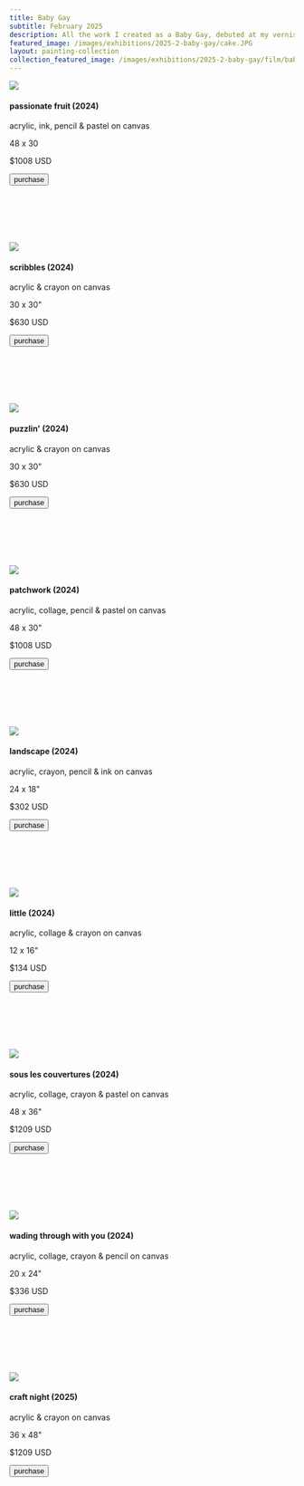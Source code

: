 ```yaml
---
title: Baby Gay
subtitle: February 2025
description: All the work I created as a Baby Gay, debuted at my vernissage Feb 1, 2025.
featured_image: /images/exhibitions/2025-2-baby-gay/cake.JPG
layout: painting-collection
collection_featured_image: /images/exhibitions/2025-2-baby-gay/film/baby-gay-film_15.JPG
---
```

<!-- 2024_1 -->
<div class="gallery" data-columns="1" style="padding-top: 0px;">
    <img src="/website/images/2025/baby-gay-series/passionate-fruit-1200.jpg">
</div>
<div style="padding-bottom: 100px">
    <h4>passionate fruit (2024)</h4>
    <p class="description-margin-zero">acrylic, ink, pencil & pastel on canvas</p>
    <p class="description-margin-zero">48 x 30</p>
    <p class="description-margin-zero">$1008 USD</p>
    <div class="paypal-button">
        <button class="btn" style="font-size: 13px;" onclick="window.open('https://www.paypal.com/ncp/payment/LWWPBLDM3BFSC').focus();">purchase</button>
    </div>
</div>

<!-- 2024_2 -->
<div class="gallery" data-columns="1" style="padding-top: 0px;">
    <img src="/website/images/2025/baby-gay-series/scribbles-1200.jpg">
</div>
<div style="padding-bottom: 100px">
    <h4>scribbles (2024)</h4>
    <p class="description-margin-zero">acrylic & crayon on canvas</p>
    <p class="description-margin-zero">30 x 30"</p>
    <p class="description-margin-zero">$630 USD</p>
    <div class="paypal-button">
        <button class="btn" style="font-size: 13px;" onclick="window.open('https://www.paypal.com/ncp/payment/TTY6S4DMZUFX2').focus();">purchase</button>
    </div>
</div>

<!-- 2024_3 -->
<div class="gallery" data-columns="1" style="padding-top: 0px;">
    <img src="/website/images/2025/baby-gay-series/puzzlin-1200.jpg">
</div>
<div style="padding-bottom: 100px">
    <h4>puzzlin' (2024)</h4>
    <p class="description-margin-zero">acrylic & crayon on canvas</p>
    <p class="description-margin-zero">30 x 30"</p>
    <p class="description-margin-zero">$630 USD</p>
    <div class="paypal-button">
        <button class="btn" style="font-size: 13px;" onclick="window.open('https://www.paypal.com/ncp/payment/3HFQXS6Z6N7L2').focus();">purchase</button>
    </div>
</div>

<!-- 2024_4 -->
<div class="gallery" data-columns="1" style="padding-top: 0px;">
    <img src="/website/images/2025/baby-gay-series/patchwork-1200.jpg">
</div>
<div style="padding-bottom: 100px">
    <h4>patchwork (2024)</h4>
    <p class="description-margin-zero">acrylic, collage, pencil & pastel on canvas</p>
    <p class="description-margin-zero">48 x 30"</p>
    <p class="description-margin-zero">$1008 USD</p>
    <div class="paypal-button">
        <button class="btn" style="font-size: 13px;" onclick="window.open('https://www.paypal.com/ncp/payment/LFAR6ZECRUPZS').focus();">purchase</button>
    </div>
</div>

<!-- 2024_5 -->
<div class="gallery" data-columns="1" style="padding-top: 0px;">
    <img src="/website/images/2025/baby-gay-series/landscape-1200.jpg">
</div>
<div style="padding-bottom: 100px">
    <h4>landscape (2024)</h4>
    <p class="description-margin-zero">acrylic, crayon, pencil & ink on canvas</p>
    <p class="description-margin-zero">24 x 18"</p>
    <p class="description-margin-zero">$302 USD</p>
    <div class="paypal-button">
        <button class="btn" style="font-size: 13px;" onclick="window.open('https://www.paypal.com/ncp/payment/2DTZMDEE83K96').focus();">purchase</button>
    </div>
</div>

<!-- 2024_6 -->
<div class="gallery" data-columns="1" style="padding-top: 0px;">
    <img src="/website/images/2025/baby-gay-series/little-1200.jpg">
</div>
<div style="padding-bottom: 100px">
    <h4>little (2024)</h4>
    <p class="description-margin-zero">acrylic, collage & crayon on canvas</p>
    <p class="description-margin-zero">12 x 16"</p>
    <p class="description-margin-zero">$134 USD</p>
    <div class="paypal-button">
        <button class="btn" style="font-size: 13px;" onclick="window.open('https://www.paypal.com/ncp/payment/NBTQAAYUL863W').focus();">purchase</button>
    </div>
</div>

<!-- 2024_7 -->
<div class="gallery" data-columns="1" style="padding-top: 0px;">
    <img src="/website/images/2025/baby-gay-series/couvertures-1200.jpg">
</div>
<div style="padding-bottom: 100px">
    <h4>sous les couvertures (2024)</h4>
    <p class="description-margin-zero">acrylic, collage, crayon & pastel on canvas</p>
    <p class="description-margin-zero">48 x 36"</p>
    <p class="description-margin-zero">$1209 USD</p>
    <div class="paypal-button">
        <button class="btn" style="font-size: 13px;" onclick="window.open('https://www.paypal.com/ncp/payment/NP4JK93TGC454').focus();">purchase</button>
    </div>
</div>

<!-- 2024_8 -->
<div class="gallery" data-columns="1" style="padding-top: 0px;">
    <img src="/website/images/2025/baby-gay-series/wading-1200.jpg">
</div>
<div style="padding-bottom: 100px">
    <h4>wading through with you (2024)</h4>
    <p class="description-margin-zero">acrylic, collage, crayon & pencil on canvas</p>
    <p class="description-margin-zero">20 x 24"</p>
    <p class="description-margin-zero">$336 USD</p>
    <div class="paypal-button">
        <button class="btn" style="font-size: 13px;" onclick="window.open('https://www.paypal.com/ncp/payment/UPSZDBKFGXQUY').focus();">purchase</button>
    </div>
</div>


<!-- 2025_1 -->
<div class="gallery" data-columns="1" style="padding-top: 0px;">
    <img src="/website/images/2025/baby-gay-series/craft-night-1200.jpg">
</div>
<div style="padding-bottom: 100px">
    <h4>craft night (2025)</h4>
    <p class="description-margin-zero">acrylic & crayon on canvas</p>
    <p class="description-margin-zero">36 x 48"</p>
    <p class="description-margin-zero">$1209 USD</p>
    <div class="paypal-button">
        <button class="btn" style="font-size: 13px;" onclick="window.open('https://www.paypal.com/ncp/payment/R8Q468AW8AX2U').focus();">purchase</button>
    </div>
</div>
